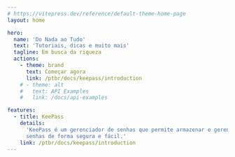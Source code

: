 ```yaml
---
# https://vitepress.dev/reference/default-theme-home-page
layout: home

hero:
  name: 'Do Nada ao Tudo'
  text: 'Tutoriais, dicas e muito mais'
  tagline: Em busca da riqueza
  actions:
    - theme: brand
      text: Começar agora
      link: /ptbr/docs/keepass/introduction
    # - theme: alt
    #   text: API Examples
    #   link: /docs/api-examples

features:
  - title: KeePass
    details:
      'KeePass é um gerenciador de senhas que permite armazenar e gerenciar suas
      senhas de forma segura e fácil.'
    link: /ptbr/docs/keepass/introduction
---
```


